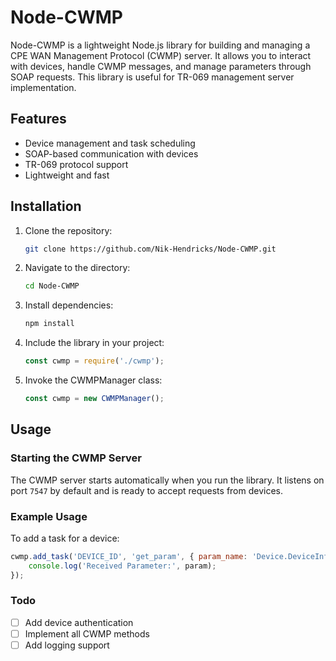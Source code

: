 # Node-CWMP

Node-CWMP is a lightweight Node.js library for building and managing a CPE WAN Management Protocol (CWMP) server. It allows you to interact with devices, handle CWMP messages, and manage parameters through SOAP requests. This library is useful for TR-069 management server implementation.

## Features
- Device management and task scheduling
- SOAP-based communication with devices
- TR-069 protocol support
- Lightweight and fast

## Installation

1. Clone the repository:
    ```bash
    git clone https://github.com/Nik-Hendricks/Node-CWMP.git
    ```
2. Navigate to the directory:
    ```bash
    cd Node-CWMP
    ```
3. Install dependencies:
    ```bash
    npm install
    ```
4. Include the library in your project:
    ```javascript
    const cwmp = require('./cwmp');
    ```
5. Invoke the CWMPManager class:
    ```javascript
    const cwmp = new CWMPManager();
    ```


## Usage

### Starting the CWMP Server
The CWMP server starts automatically when you run the library. It listens on port `7547` by default and is ready to accept requests from devices.

### Example Usage
To add a task for a device:
```javascript
cwmp.add_task('DEVICE_ID', 'get_param', { param_name: 'Device.DeviceInfo.SerialNumber' }, (param) => {
    console.log('Received Parameter:', param);
});
```

### Todo
- [ ] Add device authentication
- [ ] Implement all CWMP methods
- [ ] Add logging support
